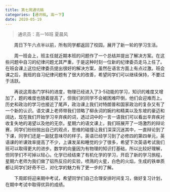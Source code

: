 ```yaml
---
title: 第七周通讯稿
categories: [通讯稿, 高一下]
date: 2020-05-19
---
```


> 通讯员：高一16班 夏晨风

　　周日下午六点半以前，所有同学都返回了校园，展开了新一轮的学习生活。

　　周一班会上，班主任就近期​本班的问题作了一个总结并提出了解决方案。在这些问题中自习的纪律问题尤其严重，于是这种时刻一位新的纪律委员走马上任了。在班会课上这位纪律委员提出很好的解决方案，虽然在语言方面上有点过激。班会课之后，我班的自习纪律问题有了很大的改善，希望同学们可以继续保持，不要过于活跃。

　　再说这周各门学科的进度，物理已经进入了3-5​动能的学习，知识的难度又增加了，题的难度也随着提高了，但我们的同学不会被困难吓倒，他们会迎难而上。历史和政治的学习也接近了尾声，政治课上我们对特朗普和国家政治的复杂又有了一个新的认识。语文课上老师带我们领略了柳永词的婉约和精美以及东坡的豪迈和阔达，现在我们开始学习辛弃疾的词，透过词中的一言一语我们可以看出辛弃疾对收复失地的渴望以及他的无奈。星期六的语文课上，我们班展开了一场激烈的辩论赛，同学们纷纷抛出自己的观点，思维的碰撞让我们深深沉迷其中，一直辩论到了下课，同学们还是一副犹意味尽的样子。英语已经学习到了必修四的第四单元，英语课的听课效率提高了不少，上课发呆和睡觉的少了很多，希望下次英语考试我们班可以取得更大的进步。数学的向量因为有物理的知识打基础，所以比较好理解，但同学们不可掉以轻心。化学已经结束了有机化学的学习，开启了新的学习旅程，星期六老师为我们做了铝热反应的实验，喷溅的火星，白色的火焰，生成的铁单质都让同学们好奇不已，对化学的魅力有了更一步的了解。​

　　下周即将迎来期中考试，希望同学们自己合理安排时间复习，做好复习计划，在期中考试中取得优异的成绩。​
